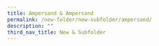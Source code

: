```yaml
---
title: Ampersand & Ampersand
permalink: /new-folder/new-subfolder/ampersand/
description: ""
third_nav_title: New & Subfolder
---
```

